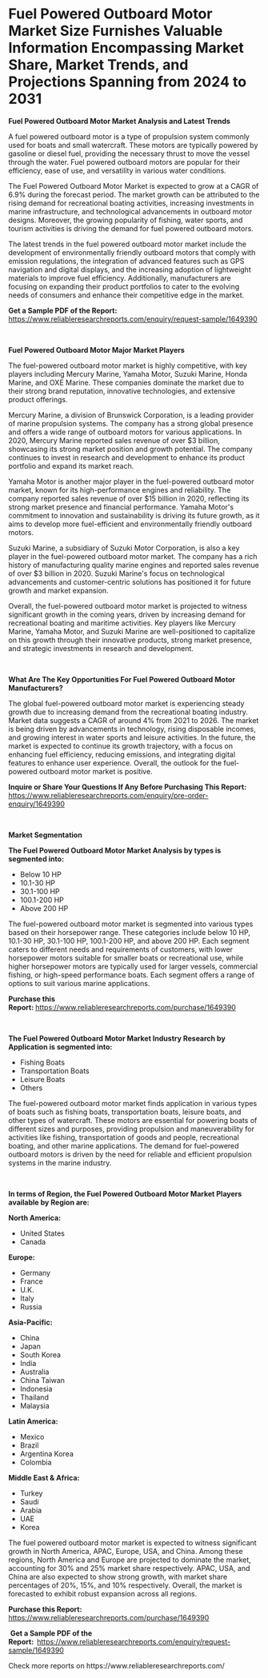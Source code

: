 <p><h1>Fuel Powered Outboard Motor Market Size Furnishes Valuable Information Encompassing Market Share, Market Trends, and Projections Spanning from 2024 to 2031</h1></p><p><strong>Fuel Powered Outboard Motor Market Analysis and Latest Trends</strong></p>
<p><p>A fuel powered outboard motor is a type of propulsion system commonly used for boats and small watercraft. These motors are typically powered by gasoline or diesel fuel, providing the necessary thrust to move the vessel through the water. Fuel powered outboard motors are popular for their efficiency, ease of use, and versatility in various water conditions.</p><p>The Fuel Powered Outboard Motor Market is expected to grow at a CAGR of 6.9% during the forecast period. The market growth can be attributed to the rising demand for recreational boating activities, increasing investments in marine infrastructure, and technological advancements in outboard motor designs. Moreover, the growing popularity of fishing, water sports, and tourism activities is driving the demand for fuel powered outboard motors.</p><p>The latest trends in the fuel powered outboard motor market include the development of environmentally friendly outboard motors that comply with emission regulations, the integration of advanced features such as GPS navigation and digital displays, and the increasing adoption of lightweight materials to improve fuel efficiency. Additionally, manufacturers are focusing on expanding their product portfolios to cater to the evolving needs of consumers and enhance their competitive edge in the market.</p></p>
<p><strong>Get a Sample PDF of the Report:&nbsp;</strong> <a href="https://www.reliableresearchreports.com/enquiry/request-sample/1649390">https://www.reliableresearchreports.com/enquiry/request-sample/1649390</a></p>
<p>&nbsp;</p>
<p><strong>Fuel Powered Outboard Motor Major Market Players</strong></p>
<p><p>The fuel-powered outboard motor market is highly competitive, with key players including Mercury Marine, Yamaha Motor, Suzuki Marine, Honda Marine, and OXE Marine. These companies dominate the market due to their strong brand reputation, innovative technologies, and extensive product offerings.</p><p>Mercury Marine, a division of Brunswick Corporation, is a leading provider of marine propulsion systems. The company has a strong global presence and offers a wide range of outboard motors for various applications. In 2020, Mercury Marine reported sales revenue of over $3 billion, showcasing its strong market position and growth potential. The company continues to invest in research and development to enhance its product portfolio and expand its market reach.</p><p>Yamaha Motor is another major player in the fuel-powered outboard motor market, known for its high-performance engines and reliability. The company reported sales revenue of over $15 billion in 2020, reflecting its strong market presence and financial performance. Yamaha Motor's commitment to innovation and sustainability is driving its future growth, as it aims to develop more fuel-efficient and environmentally friendly outboard motors.</p><p>Suzuki Marine, a subsidiary of Suzuki Motor Corporation, is also a key player in the fuel-powered outboard motor market. The company has a rich history of manufacturing quality marine engines and reported sales revenue of over $3 billion in 2020. Suzuki Marine's focus on technological advancements and customer-centric solutions has positioned it for future growth and market expansion.</p><p>Overall, the fuel-powered outboard motor market is projected to witness significant growth in the coming years, driven by increasing demand for recreational boating and maritime activities. Key players like Mercury Marine, Yamaha Motor, and Suzuki Marine are well-positioned to capitalize on this growth through their innovative products, strong market presence, and strategic investments in research and development.</p></p>
<p>&nbsp;</p>
<p><strong>What Are The Key Opportunities For Fuel Powered Outboard Motor Manufacturers?</strong></p>
<p><p>The global fuel-powered outboard motor market is experiencing steady growth due to increasing demand from the recreational boating industry. Market data suggests a CAGR of around 4% from 2021 to 2026. The market is being driven by advancements in technology, rising disposable incomes, and growing interest in water sports and leisure activities. In the future, the market is expected to continue its growth trajectory, with a focus on enhancing fuel efficiency, reducing emissions, and integrating digital features to enhance user experience. Overall, the outlook for the fuel-powered outboard motor market is positive.</p></p>
<p><strong>Inquire or Share Your Questions If Any Before Purchasing This Report:</strong> <a href="https://www.reliableresearchreports.com/enquiry/pre-order-enquiry/1649390">https://www.reliableresearchreports.com/enquiry/pre-order-enquiry/1649390</a></p>
<p>&nbsp;</p>
<p><strong>Market Segmentation</strong></p>
<p><strong>The Fuel Powered Outboard Motor Market Analysis by types is segmented into:</strong></p>
<p><ul><li>Below 10 HP</li><li>10.1-30 HP</li><li>30.1-100 HP</li><li>100.1-200 HP</li><li>Above 200 HP</li></ul></p>
<p><p>The fuel-powered outboard motor market is segmented into various types based on their horsepower range. These categories include below 10 HP, 10.1-30 HP, 30.1-100 HP, 100.1-200 HP, and above 200 HP. Each segment caters to different needs and requirements of customers, with lower horsepower motors suitable for smaller boats or recreational use, while higher horsepower motors are typically used for larger vessels, commercial fishing, or high-speed performance boats. Each segment offers a range of options to suit various marine applications.</p></p>
<p><strong>Purchase this Report:&nbsp;</strong><a href="https://www.reliableresearchreports.com/purchase/1649390">https://www.reliableresearchreports.com/purchase/1649390</a></p>
<p>&nbsp;</p>
<p><strong>The Fuel Powered Outboard Motor Market Industry Research by Application is segmented into:</strong></p>
<p><ul><li>Fishing Boats</li><li>Transportation Boats</li><li>Leisure Boats</li><li>Others</li></ul></p>
<p><p>The fuel-powered outboard motor market finds application in various types of boats such as fishing boats, transportation boats, leisure boats, and other types of watercraft. These motors are essential for powering boats of different sizes and purposes, providing propulsion and maneuverability for activities like fishing, transportation of goods and people, recreational boating, and other marine applications. The demand for fuel-powered outboard motors is driven by the need for reliable and efficient propulsion systems in the marine industry.</p></p>
<p>&nbsp;</p>
<p><strong>In terms of Region, the Fuel Powered Outboard Motor Market Players available by Region are:</strong></p>
<p>
    <p> <strong> North America: </strong>
        <ul>
            <li>United States</li>
            <li>Canada</li>
        </ul>
        </p> 
    <p> <strong> Europe: </strong>
        <ul>
            <li>Germany</li>
            <li>France</li>
            <li>U.K.</li>
            <li>Italy</li>
            <li>Russia</li>
        </ul>
        </p> 
    <p> <strong> Asia-Pacific: </strong>
        <ul>
            <li>China</li>
            <li>Japan</li>
            <li>South Korea</li>
            <li>India</li>
            <li>Australia</li>
            <li>China Taiwan</li>
            <li>Indonesia</li>
            <li>Thailand</li>
            <li>Malaysia</li>
        </ul>
        </p> 
    <p> <strong> Latin America: </strong>
        <ul>
            <li>Mexico</li>
            <li>Brazil</li>
            <li>Argentina Korea</li>
            <li>Colombia</li>
        </ul>
        </p> 
    <p> <strong> Middle East & Africa: </strong>
        <ul>
            <li>Turkey</li>
            <li>Saudi</li>
            <li>Arabia</li>
            <li>UAE</li>
            <li>Korea</li>
        </ul>
    </p>
    </p>
<p><p>The fuel powered outboard motor market is expected to witness significant growth in North America, APAC, Europe, USA, and China. Among these regions, North America and Europe are projected to dominate the market, accounting for 30% and 25% market share respectively. APAC, USA, and China are also expected to show strong growth, with market share percentages of 20%, 15%, and 10% respectively. Overall, the market is forecasted to exhibit robust expansion across all regions.</p></p>
<p><strong>Purchase this Report: </strong><a href="https://www.reliableresearchreports.com/purchase/1649390">https://www.reliableresearchreports.com/purchase/1649390</a></p>
<p>&nbsp;<strong>Get a Sample PDF of the Report:&nbsp;&nbsp;</strong><a href="https://www.reliableresearchreports.com/enquiry/request-sample/1649390">https://www.reliableresearchreports.com/enquiry/request-sample/1649390</a></p>
<p><strong></strong></p>
<p>Check more reports on https://www.reliableresearchreports.com/</p>